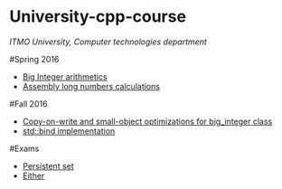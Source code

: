 # University-cpp-course
*ITMO University, Computer technologies department*

#Spring 2016
* [Big Integer arithmetics](https://github.com/karavaevitalii/university-cpp-course/tree/master/spring-2016/big_integer)
* [Assembly long numbers calculations](https://github.com/karavaevitalii/university-cpp-course/tree/master/spring-2016/asm)

#Fall 2016
* [Copy-on-write and small-object optimizations for big_integer class](https://github.com/karavaevitalii/university-cpp-course/tree/master/fall-2016/big-integer) 
* [std::bind implementation](https://github.com/karavaevitalii/university-cpp-course/tree/master/fall-2016/bind-impl)

#Exams
* [Persistent set](https://github.com/karavaevitalii/cpp-course/tree/master/fall-2016/exam/persistent-set)
* [Either](https://github.com/karavaevitalii/cpp-course/tree/master/fall-2016/exam/either)

